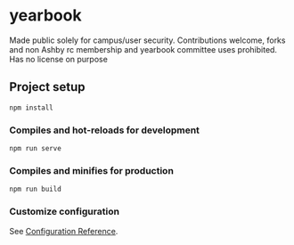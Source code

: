 # yearbook

Made public solely for campus/user security. Contributions welcome, forks and non Ashby rc membership and yearbook committee uses prohibited.
Has no license on purpose

## Project setup
```
npm install
```

### Compiles and hot-reloads for development
```
npm run serve
```

### Compiles and minifies for production
```
npm run build
```

### Customize configuration
See [Configuration Reference](https://cli.vuejs.org/config/).
